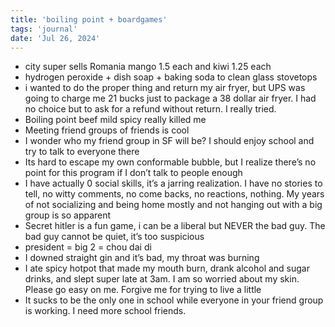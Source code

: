 ```yaml
---
title: 'boiling point + boardgames'
tags: 'journal'
date: 'Jul 26, 2024'
---
```


- city super sells Romania mango 1.5 each and kiwi 1.25 each
- hydrogen peroxide + dish soap + baking soda to clean glass stovetops
- i wanted to do the proper thing and return my air fryer, but UPS was going to charge me 21 bucks just to package a 38 dollar air fryer. I had no choice but to ask for a refund without return. I really tried.
- Boiling point beef mild spicy really killed me
- Meeting friend groups of friends is cool
- I wonder who my friend group in SF will be? I should enjoy school and try to talk to everyone there
- Its hard to escape my own conformable bubble, but I realize there’s no point for this program if I don’t talk to people enough
- I have actually 0 social skills, it’s a jarring realization. I have no stories to tell, no witty comments, no come backs, no reactions, nothing. My years of not socializing and being home mostly and not hanging out with a big group is so apparent
- Secret hitler is a fun game, i can be a liberal but NEVER the bad guy. The bad guy cannot be quiet, it’s too suspicious
- president = big 2 = chou dai di
- I downed straight gin and it’s bad, my throat was burning
- I ate spicy hotpot that made my mouth burn, drank alcohol and sugar drinks, and slept super late at 3am. I am so worried about my skin. Please go easy on me. Forgive me for trying to live a little
- It sucks to be the only one in school while everyone in your friend group is working. I need more school friends.
